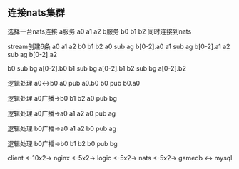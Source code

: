 ## 连接nats集群

选择一台nats连接
a服务 a0 a1 a2
b服务 b0 b1 b2
同时连接到nats

stream创建6条
a0 a1 a2
b0 b1 b2
a0 sub ag  b[0-2].a0
a1 sub ag  b[0-2].a1
a2 sub ag  b[0-2].a2

b0 sub bg  a[0-2].b0
b1 sub bg  a[0-2].b1
b2 sub bg  a[0-2].b2

逻辑处理 a0<->b0
a0 pub a0.b0
b0 pub b0.a0

逻辑处理 a0广播->b0 b1 b2
a0 pub bg

逻辑处理 a0广播->a0 a1 a2
a0 pub ag

逻辑处理 b0广播->a0 a1 a2
b0 pub ag

逻辑处理 b0广播->b0 b1 b2
b0 pub bg


client <-10x2-> nginx <-5x2-> logic <-5x2-> nats <-5x2-> gamedb <-> mysql